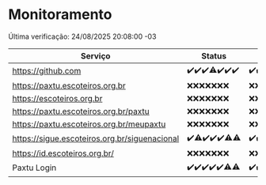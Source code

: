 # Monitoramento

Última verificação: 24/08/2025 20:08:00 -03

|Serviço|Status|Últimas 24h|
|---|---|---|
|https://github.com|<span title="2025-08-17: OK=23">✔️</span><span title="2025-08-18: OK=23">✔️</span><span title="2025-08-19: OK=23">✔️</span><span title="2025-08-20: OK=22, Falhas=1">⚠️</span><span title="2025-08-21: OK=23">✔️</span><span title="2025-08-22: OK=23">✔️</span><span title="2025-08-23: OK=22">✔️</span>|<span title="23/08/2025 20:08:00 -03 : 200">✔️</span><span title="23/08/2025 21:52:00 -03 : 200">✔️</span><span title="23/08/2025 23:43:00 -03 : 200">✔️</span><span title="24/08/2025 00:41:00 -03 : 200">✔️</span><span title="24/08/2025 01:16:00 -03 : 200">✔️</span><span title="24/08/2025 02:09:00 -03 : 200">✔️</span><span title="24/08/2025 03:13:00 -03 : 200">✔️</span><span title="24/08/2025 04:08:00 -03 : 200">✔️</span><span title="24/08/2025 05:11:00 -03 : 200">✔️</span><span title="24/08/2025 06:08:00 -03 : 200">✔️</span><span title="24/08/2025 07:09:00 -03 : 200">✔️</span><span title="24/08/2025 08:07:00 -03 : 200">✔️</span><span title="24/08/2025 09:16:00 -03 : 200">✔️</span><span title="24/08/2025 10:17:00 -03 : 200">✔️</span><span title="24/08/2025 11:07:00 -03 : 200">✔️</span><span title="24/08/2025 12:08:00 -03 : 200">✔️</span><span title="24/08/2025 13:10:00 -03 : 200">✔️</span><span title="24/08/2025 14:07:00 -03 : 200">✔️</span><span title="24/08/2025 15:11:00 -03 : 200">✔️</span><span title="24/08/2025 16:06:00 -03 : 200">✔️</span><span title="24/08/2025 17:09:00 -03 : 200">✔️</span><span title="24/08/2025 18:07:00 -03 : 200">✔️</span><span title="24/08/2025 19:08:00 -03 : 200">✔️</span><span title="24/08/2025 20:08:00 -03 : 200">✔️</span>|
|https://paxtu.escoteiros.org.br|<span title="2025-08-17: Falhas=23">❌</span><span title="2025-08-18: Falhas=23">❌</span><span title="2025-08-19: Falhas=23">❌</span><span title="2025-08-20: Falhas=23">❌</span><span title="2025-08-21: Falhas=23">❌</span><span title="2025-08-22: Falhas=23">❌</span><span title="2025-08-23: Falhas=22">❌</span>|<span title="23/08/2025 20:08:00 -03 : 403">❌</span><span title="23/08/2025 21:52:00 -03 : 403">❌</span><span title="23/08/2025 23:43:00 -03 : 403">❌</span><span title="24/08/2025 00:41:00 -03 : 403">❌</span><span title="24/08/2025 01:16:00 -03 : 403">❌</span><span title="24/08/2025 02:09:00 -03 : 403">❌</span><span title="24/08/2025 03:13:00 -03 : 403">❌</span><span title="24/08/2025 04:08:00 -03 : 403">❌</span><span title="24/08/2025 05:11:00 -03 : 403">❌</span><span title="24/08/2025 06:08:00 -03 : 403">❌</span><span title="24/08/2025 07:09:00 -03 : 403">❌</span><span title="24/08/2025 08:07:00 -03 : 403">❌</span><span title="24/08/2025 09:16:00 -03 : 403">❌</span><span title="24/08/2025 10:17:00 -03 : 403">❌</span><span title="24/08/2025 11:07:00 -03 : 403">❌</span><span title="24/08/2025 12:08:00 -03 : 403">❌</span><span title="24/08/2025 13:10:00 -03 : 403">❌</span><span title="24/08/2025 14:07:00 -03 : 403">❌</span><span title="24/08/2025 15:11:00 -03 : 403">❌</span><span title="24/08/2025 16:06:00 -03 : 403">❌</span><span title="24/08/2025 17:09:00 -03 : 403">❌</span><span title="24/08/2025 18:07:00 -03 : 403">❌</span><span title="24/08/2025 19:08:00 -03 : 403">❌</span><span title="24/08/2025 20:08:00 -03 : 403">❌</span>|
|https://escoteiros.org.br|<span title="2025-08-17: Falhas=23">❌</span><span title="2025-08-18: Falhas=23">❌</span><span title="2025-08-19: Falhas=23">❌</span><span title="2025-08-20: Falhas=23">❌</span><span title="2025-08-21: Falhas=23">❌</span><span title="2025-08-22: Falhas=23">❌</span><span title="2025-08-23: Falhas=22">❌</span>|<span title="23/08/2025 20:08:00 -03 : 403">❌</span><span title="23/08/2025 21:52:00 -03 : 403">❌</span><span title="23/08/2025 23:43:00 -03 : 403">❌</span><span title="24/08/2025 00:41:00 -03 : 403">❌</span><span title="24/08/2025 01:16:00 -03 : 403">❌</span><span title="24/08/2025 02:09:00 -03 : 403">❌</span><span title="24/08/2025 03:13:00 -03 : 403">❌</span><span title="24/08/2025 04:08:00 -03 : 403">❌</span><span title="24/08/2025 05:11:00 -03 : 403">❌</span><span title="24/08/2025 06:08:00 -03 : 403">❌</span><span title="24/08/2025 07:09:00 -03 : 403">❌</span><span title="24/08/2025 08:07:00 -03 : 403">❌</span><span title="24/08/2025 09:16:00 -03 : 403">❌</span><span title="24/08/2025 10:17:00 -03 : 403">❌</span><span title="24/08/2025 11:07:00 -03 : 403">❌</span><span title="24/08/2025 12:08:00 -03 : 403">❌</span><span title="24/08/2025 13:10:00 -03 : 403">❌</span><span title="24/08/2025 14:07:00 -03 : 403">❌</span><span title="24/08/2025 15:11:00 -03 : 403">❌</span><span title="24/08/2025 16:06:00 -03 : 403">❌</span><span title="24/08/2025 17:09:00 -03 : 403">❌</span><span title="24/08/2025 18:07:00 -03 : 403">❌</span><span title="24/08/2025 19:08:00 -03 : 403">❌</span><span title="24/08/2025 20:08:00 -03 : 403">❌</span>|
|https://paxtu.escoteiros.org.br/paxtu|<span title="2025-08-17: Falhas=23">❌</span><span title="2025-08-18: Falhas=23">❌</span><span title="2025-08-19: Falhas=23">❌</span><span title="2025-08-20: Falhas=23">❌</span><span title="2025-08-21: Falhas=23">❌</span><span title="2025-08-22: Falhas=23">❌</span><span title="2025-08-23: Falhas=22">❌</span>|<span title="23/08/2025 20:08:00 -03 : 403">❌</span><span title="23/08/2025 21:52:00 -03 : 403">❌</span><span title="23/08/2025 23:43:00 -03 : 403">❌</span><span title="24/08/2025 00:41:00 -03 : 403">❌</span><span title="24/08/2025 01:16:00 -03 : 403">❌</span><span title="24/08/2025 02:09:00 -03 : 403">❌</span><span title="24/08/2025 03:13:00 -03 : 403">❌</span><span title="24/08/2025 04:08:00 -03 : 403">❌</span><span title="24/08/2025 05:11:00 -03 : 403">❌</span><span title="24/08/2025 06:08:00 -03 : 403">❌</span><span title="24/08/2025 07:09:00 -03 : 403">❌</span><span title="24/08/2025 08:07:00 -03 : 403">❌</span><span title="24/08/2025 09:16:00 -03 : 403">❌</span><span title="24/08/2025 10:17:00 -03 : 403">❌</span><span title="24/08/2025 11:07:00 -03 : 403">❌</span><span title="24/08/2025 12:08:00 -03 : 403">❌</span><span title="24/08/2025 13:10:00 -03 : 403">❌</span><span title="24/08/2025 14:07:00 -03 : 403">❌</span><span title="24/08/2025 15:11:00 -03 : 403">❌</span><span title="24/08/2025 16:06:00 -03 : 403">❌</span><span title="24/08/2025 17:09:00 -03 : 403">❌</span><span title="24/08/2025 18:07:00 -03 : 403">❌</span><span title="24/08/2025 19:08:00 -03 : 403">❌</span><span title="24/08/2025 20:08:00 -03 : 403">❌</span>|
|https://paxtu.escoteiros.org.br/meupaxtu|<span title="2025-08-17: Falhas=23">❌</span><span title="2025-08-18: Falhas=23">❌</span><span title="2025-08-19: Falhas=23">❌</span><span title="2025-08-20: Falhas=23">❌</span><span title="2025-08-21: Falhas=23">❌</span><span title="2025-08-22: Falhas=23">❌</span><span title="2025-08-23: Falhas=22">❌</span>|<span title="23/08/2025 20:08:00 -03 : 403">❌</span><span title="23/08/2025 21:52:00 -03 : 403">❌</span><span title="23/08/2025 23:43:00 -03 : 403">❌</span><span title="24/08/2025 00:41:00 -03 : 403">❌</span><span title="24/08/2025 01:16:00 -03 : 403">❌</span><span title="24/08/2025 02:09:00 -03 : 403">❌</span><span title="24/08/2025 03:13:00 -03 : 403">❌</span><span title="24/08/2025 04:08:00 -03 : 403">❌</span><span title="24/08/2025 05:11:00 -03 : 403">❌</span><span title="24/08/2025 06:08:00 -03 : 403">❌</span><span title="24/08/2025 07:09:00 -03 : 403">❌</span><span title="24/08/2025 08:07:00 -03 : 403">❌</span><span title="24/08/2025 09:16:00 -03 : 403">❌</span><span title="24/08/2025 10:17:00 -03 : 403">❌</span><span title="24/08/2025 11:07:00 -03 : 403">❌</span><span title="24/08/2025 12:08:00 -03 : 403">❌</span><span title="24/08/2025 13:10:00 -03 : 403">❌</span><span title="24/08/2025 14:07:00 -03 : 403">❌</span><span title="24/08/2025 15:11:00 -03 : 403">❌</span><span title="24/08/2025 16:06:00 -03 : 403">❌</span><span title="24/08/2025 17:09:00 -03 : 403">❌</span><span title="24/08/2025 18:07:00 -03 : 403">❌</span><span title="24/08/2025 19:08:00 -03 : 403">❌</span><span title="24/08/2025 20:08:00 -03 : 403">❌</span>|
|https://sigue.escoteiros.org.br/siguenacional|<span title="2025-08-17: OK=23">✔️</span><span title="2025-08-18: OK=22, Falhas=1">⚠️</span><span title="2025-08-19: OK=23">✔️</span><span title="2025-08-20: OK=23">✔️</span><span title="2025-08-21: OK=23">✔️</span><span title="2025-08-22: OK=22, Falhas=1">⚠️</span><span title="2025-08-23: OK=20, Falhas=2">⚠️</span>|<span title="23/08/2025 20:08:00 -03 : 200">✔️</span><span title="23/08/2025 21:52:00 -03 : 200">✔️</span><span title="23/08/2025 23:43:00 -03 : 200">✔️</span><span title="24/08/2025 00:41:00 -03 : 200">✔️</span><span title="24/08/2025 01:16:00 -03 : 200">✔️</span><span title="24/08/2025 02:09:00 -03 : 200">✔️</span><span title="24/08/2025 03:13:00 -03 : 200">✔️</span><span title="24/08/2025 04:08:00 -03 : 200">✔️</span><span title="24/08/2025 05:11:00 -03 : 200">✔️</span><span title="24/08/2025 06:08:00 -03 : 200">✔️</span><span title="24/08/2025 07:09:00 -03 : 200">✔️</span><span title="24/08/2025 08:07:00 -03 : 200">✔️</span><span title="24/08/2025 09:16:00 -03 : 200">✔️</span><span title="24/08/2025 10:17:00 -03 : 200">✔️</span><span title="24/08/2025 11:07:00 -03 : 200">✔️</span><span title="24/08/2025 12:08:00 -03 : 200">✔️</span><span title="24/08/2025 13:10:00 -03 : 200">✔️</span><span title="24/08/2025 14:07:00 -03 : 200">✔️</span><span title="24/08/2025 15:11:00 -03 : 200">✔️</span><span title="24/08/2025 16:06:00 -03 : 200">✔️</span><span title="24/08/2025 17:09:00 -03 : 200">✔️</span><span title="24/08/2025 18:07:00 -03 : 200">✔️</span><span title="24/08/2025 19:08:00 -03 : 200">✔️</span><span title="24/08/2025 20:08:00 -03 : 200">✔️</span>|
|https://id.escoteiros.org.br/|<span title="2025-08-17: Falhas=23">❌</span><span title="2025-08-18: Falhas=23">❌</span><span title="2025-08-19: Falhas=23">❌</span><span title="2025-08-20: Falhas=23">❌</span><span title="2025-08-21: Falhas=23">❌</span><span title="2025-08-22: Falhas=23">❌</span><span title="2025-08-23: Falhas=22">❌</span>|<span title="23/08/2025 20:08:00 -03 : 403">❌</span><span title="23/08/2025 21:52:00 -03 : 403">❌</span><span title="23/08/2025 23:43:00 -03 : 403">❌</span><span title="24/08/2025 00:41:00 -03 : 403">❌</span><span title="24/08/2025 01:16:00 -03 : 403">❌</span><span title="24/08/2025 02:09:00 -03 : 403">❌</span><span title="24/08/2025 03:13:00 -03 : 403">❌</span><span title="24/08/2025 04:08:00 -03 : 403">❌</span><span title="24/08/2025 05:11:00 -03 : 403">❌</span><span title="24/08/2025 06:08:00 -03 : 403">❌</span><span title="24/08/2025 07:09:00 -03 : 403">❌</span><span title="24/08/2025 08:07:00 -03 : 403">❌</span><span title="24/08/2025 09:16:00 -03 : 403">❌</span><span title="24/08/2025 10:17:00 -03 : 403">❌</span><span title="24/08/2025 11:07:00 -03 : 403">❌</span><span title="24/08/2025 12:08:00 -03 : 403">❌</span><span title="24/08/2025 13:10:00 -03 : 403">❌</span><span title="24/08/2025 14:07:00 -03 : 403">❌</span><span title="24/08/2025 15:11:00 -03 : 403">❌</span><span title="24/08/2025 16:06:00 -03 : 403">❌</span><span title="24/08/2025 17:09:00 -03 : 403">❌</span><span title="24/08/2025 18:07:00 -03 : 403">❌</span><span title="24/08/2025 19:08:00 -03 : 403">❌</span><span title="24/08/2025 20:08:00 -03 : 403">❌</span>|
|Paxtu Login|<span title="2025-08-17: OK=23">✔️</span><span title="2025-08-18: OK=23">✔️</span><span title="2025-08-19: OK=23">✔️</span><span title="2025-08-20: OK=23">✔️</span><span title="2025-08-21: OK=23">✔️</span><span title="2025-08-22: OK=22, Falhas=1">⚠️</span><span title="2025-08-23: OK=21, Falhas=1">⚠️</span>|<span title="23/08/2025 20:08:00 -03 : 200">✔️</span><span title="23/08/2025 21:52:00 -03 : 200">✔️</span><span title="23/08/2025 23:43:00 -03 : 200">✔️</span><span title="24/08/2025 00:41:00 -03 : 200">✔️</span><span title="24/08/2025 01:16:00 -03 : 200">✔️</span><span title="24/08/2025 02:09:00 -03 : 200">✔️</span><span title="24/08/2025 03:13:00 -03 : 200">✔️</span><span title="24/08/2025 04:08:00 -03 : 200">✔️</span><span title="24/08/2025 05:11:00 -03 : 200">✔️</span><span title="24/08/2025 06:08:00 -03 : 200">✔️</span><span title="24/08/2025 07:09:00 -03 : 200">✔️</span><span title="24/08/2025 08:07:00 -03 : 200">✔️</span><span title="24/08/2025 09:16:00 -03 : 200">✔️</span><span title="24/08/2025 10:17:00 -03 : 200">✔️</span><span title="24/08/2025 11:07:00 -03 : 200">✔️</span><span title="24/08/2025 12:08:00 -03 : 200">✔️</span><span title="24/08/2025 13:10:00 -03 : 200">✔️</span><span title="24/08/2025 14:07:00 -03 : 200">✔️</span><span title="24/08/2025 15:11:00 -03 : 200">✔️</span><span title="24/08/2025 16:06:00 -03 : 200">✔️</span><span title="24/08/2025 17:09:00 -03 : 200">✔️</span><span title="24/08/2025 18:07:00 -03 : 200">✔️</span><span title="24/08/2025 19:08:00 -03 : 200">✔️</span><span title="24/08/2025 20:08:00 -03 : 200">✔️</span>|
